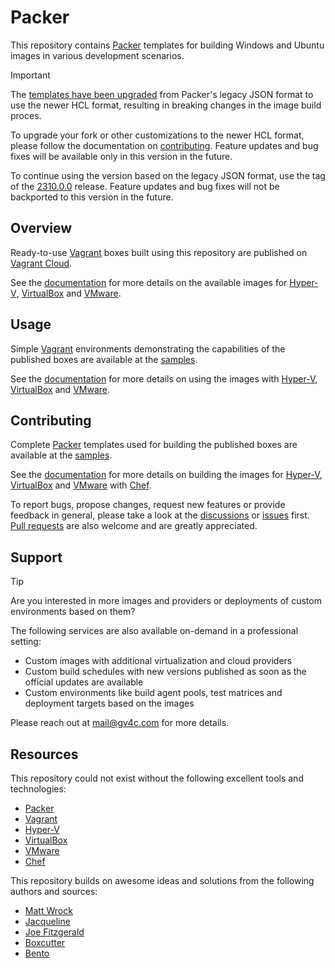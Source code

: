 # Packer

This repository contains [Packer] templates for building Windows and Ubuntu images in various development scenarios.

> [!IMPORTANT]  
> The [templates have been upgraded][PackerJSONToHCL] from Packer's legacy JSON format to use the newer HCL format, resulting in breaking changes in the image build proces.  
>  
> To upgrade your fork or other customizations to the newer HCL format, please follow the documentation on [contributing]. Feature updates and bug fixes will be available only in this version in the future.
>  
> To continue using the version based on the legacy JSON format, use the tag of the [2310.0.0][LastJSONRelease] release. Feature updates and bug fixes will not be backported to this version in the future.

[PackerJSONToHCL]: https://developer.hashicorp.com/packer/docs/templates/json_to_hcl
[Contributing]: #contributing
[LastJSONRelease]: https://github.com/gusztavvargadr/packer/tree/2310.0.0

## Overview

Ready-to-use [Vagrant] boxes built using this repository are published on [Vagrant Cloud][VagrantCloudBoxes].

See the [documentation][DocumentationOverview] for more details on the available images for [Hyper-V], [VirtualBox] and [VMware].

[VagrantCloudBoxes]: https://app.vagrantup.com/gusztavvargadr

[DocumentationOverview]: ./samples/README.md#overview

## Usage

Simple [Vagrant] environments demonstrating the capabilities of the published boxes are available at the [samples][Samples].

See the [documentation][DocumentationUsage] for more details on using the images with [Hyper-V], [VirtualBox] and [VMware].

[DocumentationUsage]: ./samples/README.md#usage

## Contributing

Complete [Packer] templates used for building the published boxes are available at the [samples][Samples].

See the [documentation][DocumentationContributing] for more details on building the images for [Hyper-V], [VirtualBox] and [VMware] with [Chef].

To report bugs, propose changes, request new features or provide feedback in general, please take a look at the [discussions] or [issues] first. [Pull requests] are also welcome and are greatly appreciated.

[DocumentationContributing]: ./samples/README.md#contributing

[Discussions]: https://github.com/gusztavvargadr/packer/discussions
[Issues]: https://github.com/gusztavvargadr/packer/issues
[Pull requests]: https://github.com/gusztavvargadr/packer/pulls

## Support

> [!TIP]
> Are you interested in more images and providers or deployments of custom environments based on them?  
>  
> The following services are also available on-demand in a professional setting:  
>  
> - Custom images with additional virtualization and cloud providers
> - Custom build schedules with new versions published as soon as the official updates are available
> - Custom environments like build agent pools, test matrices and deployment targets based on the images
>  
> Please reach out at [mail@gv4c.com][MailTo] for more details.

[MailTo]: mailto:mail@gv4c.com

## Resources

This repository could not exist without the following excellent tools and technologies:

- [Packer]
- [Vagrant]
- [Hyper-V]
- [VirtualBox]
- [VMware]
- [Chef]

This repository builds on awesome ideas and solutions from the following authors and sources:

- [Matt Wrock]
- [Jacqueline]
- [Joe Fitzgerald]
- [Boxcutter]
- [Bento]

[Resources]: #resources

[Packer]: https://www.packer.io
[Vagrant]: https://www.vagrantup.com
[Hyper-V]: https://learn.microsoft.com/en-us/virtualization/
[VirtualBox]: https://www.virtualbox.org
[VMware]: https://www.vmware.com/products/workstation-pro.html
[Chef]: https://www.chef.io

[Matt Wrock]: https://github.com/mwrock/packer-templates
[Jacqueline]: https://github.com/jacqinthebox/packer-templates
[Joe Fitzgerald]: https://github.com/joefitzgerald/packer-windows
[Boxcutter]: https://github.com/boxcutter/windows
[Bento]: https://github.com/chef/bento

[Samples]: ./samples
